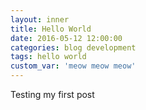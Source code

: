 ```yaml
---
layout: inner
title: Hello World
date: 2016-05-12 12:00:00
categories: blog development
tags: hello world
custom_var: 'meow meow meow'
---
```


Testing my first post
